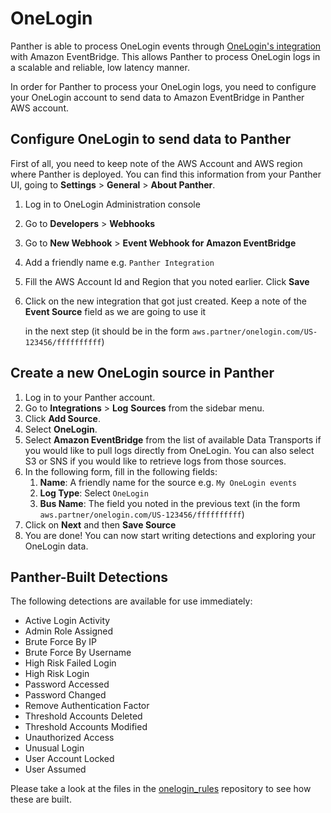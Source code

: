 # OneLogin

Panther is able to process OneLogin events through [OneLogin's integration](https://www.onelogin.com/blog/aws-eventbridge-integration) with Amazon EventBridge. This allows Panther to process OneLogin logs in a scalable and reliable, low latency manner.

In order for Panther to process your OneLogin logs, you need to configure your OneLogin account to send data to Amazon EventBridge in Panther AWS account.

## Configure OneLogin to send data to Panther

First of all, you need to keep note of the AWS Account and AWS region where Panther is deployed. You can find this information from your Panther UI, going to **Settings** > **General** > **About Panther**.

1. Log in to OneLogin Administration console
2. Go to **Developers** > **Webhooks**
3. Go to **New Webhook** > **Event Webhook for Amazon EventBridge**
4. Add a friendly name e.g. `Panther Integration`
5. Fill the AWS Account Id and Region that you noted earlier. Click **Save**
6.  Click on the new integration that got just created. Keep a note of the **Event Source** field as we are going to use it

    in the next step (it should be in the form `aws.partner/onelogin.com/US-123456/ffffffffff`)

## Create a new OneLogin source in Panther

1. Log in to your Panther account.
2. Go to **Integrations** > **Log** **Sources** from the sidebar menu.
3. Click **Add Source**.
4. Select **OneLogin**.
5. Select **Amazon EventBridge** from the list of available Data Transports if you would like to pull logs directly from OneLogin. You can also select S3 or SNS if you would like to retrieve logs from those sources.
6. In the following form, fill in the following fields:
   1. **Name**: A friendly name for the source e.g. `My OneLogin events`
   2. **Log Type**: Select `OneLogin`
   3. **Bus Name**: The field you noted in the previous text (in the form `aws.partner/onelogin.com/US-123456/ffffffffff`)
7. Click on **Next** and then **Save Source**
8. You are done! You can now start writing detections and exploring your OneLogin data.

## Panther-Built Detections

The following detections are available for use immediately:&#x20;

* Active Login Activity
* Admin Role Assigned
* Brute Force By IP
* Brute Force By Username
* High Risk Failed Login
* High Risk Login
* Password Accessed
* Password Changed
* Remove Authentication Factor
* Threshold Accounts Deleted
* Threshold Accounts Modified
* Unauthorized Access
* Unusual Login
* User Account Locked
* User Assumed

Please take a look at the files in the [onelogin\_rules](https://github.com/panther-labs/panther-analysis/tree/master/onelogin\_rules) repository to see how these are built.&#x20;
